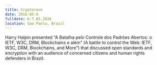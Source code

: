 ```yaml
---
title: Cryptorave
date: 2016-05-6
fulldate: 6-7.05.2016
location: Sao Paolo, Brazil
---
```


Harry Halpin presented “A Batalha pelo Controle dos Padrões Abertos: o IETF, W3C, DRM, Blockchains e além” (A battle to control the Web: IETF, W3C, DRM, Blockchains, and More”) that discussed open standards and encryption with an audience of concerned citizens and human rights defenders in Brazil.
